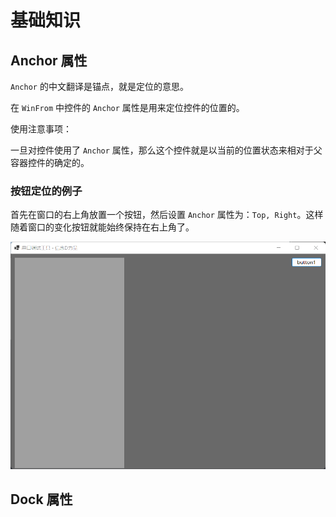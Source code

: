 # 基础知识

## Anchor 属性

`Anchor` 的中文翻译是锚点，就是定位的意思。

在 `WinFrom` 中控件的 `Anchor` 属性是用来定位控件的位置的。

使用注意事项：

一旦对控件使用了 `Anchor` 属性，那么这个控件就是以当前的位置状态来相对于父容器控件的确定的。

### 按钮定位的例子

首先在窗口的右上角放置一个按钮，然后设置 `Anchor` 属性为：`Top, Right`。这样随着窗口的变化按钮就能始终保持在右上角了。

![1659851354241](image/base/1659851354241.png)


## Dock 属性
